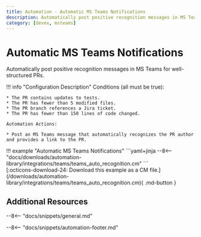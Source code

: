 ```yaml
---
title: Automation - Automatic MS Teams Notifications
description: Automatically post positive recognition messages in MS Teams for well-structured PRs.
category: [devex, msteams]
---
```

# Automatic MS Teams Notifications
<!-- --8<-- [start:example]-->
Automatically post positive recognition messages in MS Teams for well-structured PRs.

!!! info "Configuration Description"
    Conditions (all must be true):

    * The PR contains updates to tests.
    * The PR has fewer than 5 modified files.
    * The PR branch references a Jira ticket.
    * The PR has fewer than 150 lines of code changed.

    Automation Actions:

    * Post an MS Teams message that automatically recognizes the PR author and provides a link to the PR.

<div class="automationExample" markdown="1">
!!! example "Automatic MS Teams Notifications"
    ```yaml+jinja
    --8<-- "docs/downloads/automation-library/integrations/teams/teams_auto_recognition.cm"
    ```
    <div class="result" markdown>
      <span>
      [:octicons-download-24: Download this example as a CM file.](/downloads/automation-library/integrations/teams/teams_auto_recognition.cm){ .md-button }
      </span>
    </div>
</div>
<!-- --8<-- [end:example]-->

## Additional Resources

--8<-- "docs/snippets/general.md"

--8<-- "docs/snippets/automation-footer.md"
